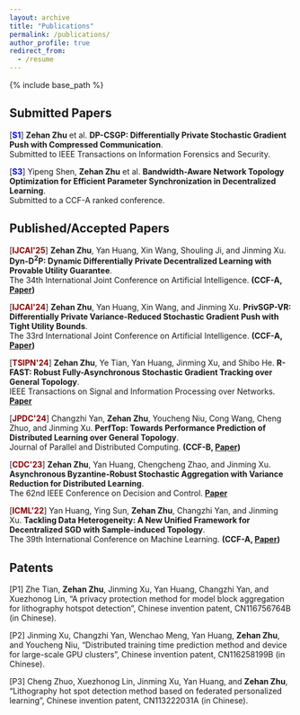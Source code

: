 ```yaml
---
layout: archive
title: "Publications"
permalink: /publications/
author_profile: true
redirect_from:
  - /resume
---
```


{% include base_path %}

## Submitted Papers
[**<span style="color:blue; font-weight:bold">S1</span>**] **Zehan Zhu** et al. **DP-CSGP: Differentially Private Stochastic Gradient Push with Compressed Communication**. <br>
Submitted to IEEE Transactions on Information Forensics and Security. 

[**<span style="color:blue; font-weight:bold">S3</span>**] Yipeng Shen, **Zehan Zhu** et al. **Bandwidth-Aware Network Topology Optimization for Efficient Parameter Synchronization in Decentralized Learning**. <br>
Submitted to a CCF-A ranked conference.




## Published/Accepted Papers
[**<span style="color:#8B0000">IJCAI'25</span>**] **Zehan Zhu**, Yan Huang, Xin Wang, Shouling Ji, and Jinming Xu. **Dyn-D<sup>2</sup>P: Dynamic Differentially Private Decentralized Learning with Provable Utility Guarantee**. <br>
The 34th International Joint Conference on Artificial Intelligence. **(CCF-A, [Paper](https://www.arxiv.org/abs/2505.06651))**

[**<span style="color:#8B0000">IJCAI'24</span>**] **Zehan Zhu**, Yan Huang, Xin Wang, and Jinming Xu. **PrivSGP-VR: Differentially Private Variance-Reduced Stochastic Gradient Push with Tight Utility Bounds**. <br>
The 33rd International Joint Conference on Artificial Intelligence. **(CCF-A, [Paper](https://www.ijcai.org/proceedings/2024/635))**

[**<span style="color:#8B0000">TSIPN'24</span>**] **Zehan Zhu**, Ye Tian, Yan Huang, Jinming Xu, and Shibo He. **R-FAST: Robust Fully-Asynchronous Stochastic Gradient Tracking over General Topology**. <br>
IEEE Transactions on Signal and Information Processing over Networks. **[Paper](https://ieeexplore.ieee.org/abstract/document/10660468)**

[**<span style="color:#8B0000">JPDC'24</span>**] Changzhi Yan, **Zehan Zhu**, Youcheng Niu, Cong Wang, Cheng Zhuo, and Jinming Xu. **PerfTop: Towards Performance Prediction of Distributed Learning over General Topology**. <br>
Journal of Parallel and Distributed Computing. **(CCF-B,  [Paper](https://www.sciencedirect.com/science/article/abs/pii/S0743731524000868))**

[**<span style="color:#8B0000">CDC'23</span>**] **Zehan Zhu**, Yan Huang, Chengcheng Zhao, and Jinming Xu. **Asynchronous Byzantine-Robust Stochastic Aggregation with Variance Reduction for Distributed Learning**. <br>
The 62nd IEEE Conference on Decision and Control. **[Paper](https://ieeexplore.ieee.org/abstract/document/10383346)**

[**<span style="color:#8B0000">ICML'22</span>**] Yan Huang, Ying Sun, **Zehan Zhu**, Changzhi Yan, and Jinming Xu. **Tackling Data Heterogeneity: A New Unified Framework for Decentralized SGD with Sample-induced Topology**. <br>
The 39th International Conference on Machine Learning. **(CCF-A, [Paper](https://proceedings.mlr.press/v162/huang22i.html))**




## Patents

[P1] Zhe Tian, **Zehan Zhu**, Jinming Xu, Yan Huang, Changzhi Yan, and Xuezhonog Lin,  “A privacy protection method for model block aggregation for lithography hotspot detection”, Chinese invention patent, 
CN116756764B (in Chinese).

[P2] Jinming Xu, Changzhi Yan, Wenchao Meng, Yan Huang, **Zehan Zhu**, and Youcheng Niu, “Distributed training time prediction method and device for large-scale GPU clusters”, Chinese invention patent, CN116258199B (in Chinese).

[P3] Cheng Zhuo, Xuezhonog Lin, Jinming Xu, Yan Huang, and **Zehan Zhu**, “Lithography hot spot detection method based on federated personalized learning”, Chinese invention patent, CN113222031A (in Chinese).
